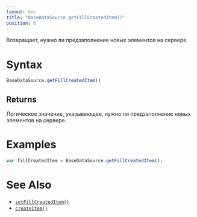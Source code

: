 ```yaml
---
layout: doc
title: "BaseDataSource.getFillCreatedItem()"
position: 6
---
```


Возвращает, нужно ли предзаполнение новых элементов на сервере.

# Syntax

```js
BaseDataSource.getFillCreatedItem()
```

## Returns

Логическое значение, указывающее, нужно ли предзаполнение новых элементов на сервере.

# Examples

```js
var fillCreatedItem = BaseDataSource.getFillCreatedItem();
```

# See Also

* [`setFillCreatedItem()`](../BaseDataSource.setFillCreatedItem/)
* [`createItem()`](../BaseDataSource.createItem/)
